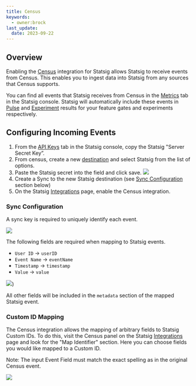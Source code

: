 ```yaml
---
title: Census
keywords:
  - owner:brock
last_update:
  date: 2023-09-22
---
```


## Overview

Enabling the [Census](https://getcensus.com/) integration for Statsig allows Statsig to receive events from Census. This enables you to ingest data into Statsig from any sources that Census supports.

You can find all events that Statsig receives from Census in the [Metrics](/metrics) tab in the Statsig console. Statsig will automatically include these events in [Pulse](/pulse) and [Experiment](/experiments-plus/monitor) results for your feature gates and experiments respectively.

## Configuring Incoming Events

1. From the [API Keys](https://console.statsig.com/api_keys) tab in the Statsig console, copy the Statsig "Server Secret Key”.
2. From census, create a new [destination](https://docs.getcensus.com/destinations/overview) and select Statsig from the list of options.
3. Paste the Statsig secret into the field and click save.
![](https://github.com/statsig-io/docs/assets/111380336/b3134399-288d-4a0f-b4d2-4b88980f0718)
4. Create a Sync to the new Statsig destination (see [Sync Configuration](#sync-configuration) section below)
5. On the Statsig [Integrations](https://console.statsig.com/integrations) page, enable the Census integration.

### Sync Configuration

A sync key is required to uniquely identify each event.

![](https://github.com/statsig-io/docs/assets/111380336/e5d1154d-bd55-48d8-a300-13d96a89a0c8)

The following fields are required when mapping to Statsig events.

- `User ID` -> `userID`
- `Event Name` -> `eventName`
- `Timestamp` -> `timestamp`
- `Value` -> `value`

![](https://github.com/statsig-io/docs/assets/111380336/7fce9183-312c-4b47-90c4-b48b0479ecca))

All other fields will be included in the `metadata` section of the mapped Statsig event.

### Custom ID Mapping

The Census integration allows the mapping of arbitrary fields to Statsig Custom IDs. To do this, visit the Census panel on the Statsig [Integrations](https://console.statsig.com/integrations) page and look for the "Map Identifier" section. Here you can choose fields you would like mapped to a Custom ID.

Note: The input Event Field must match the exact spelling as in the original Census event.

![](https://user-images.githubusercontent.com/95646168/213269548-e6457527-c938-44fd-9360-1f3fd7af2fac.png)
